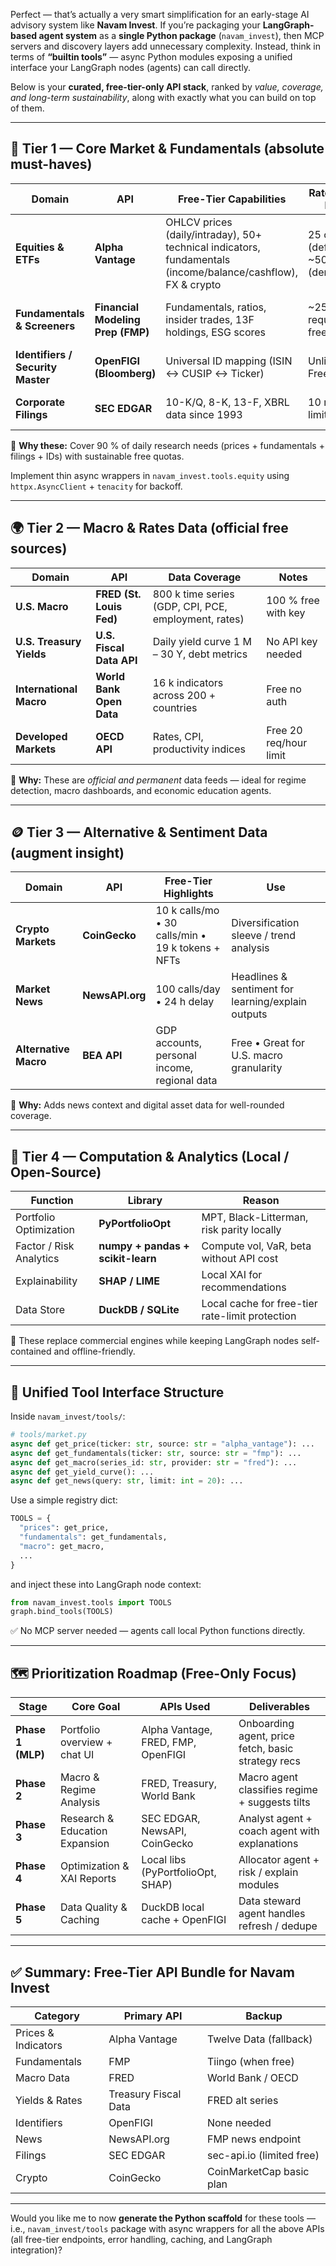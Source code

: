 Perfect — that’s actually a very smart simplification for an early-stage AI advisory system like **Navam Invest**.
If you’re packaging your **LangGraph-based agent system** as a **single Python package** (`navam_invest`), then MCP servers and discovery layers add unnecessary complexity.
Instead, think in terms of **“builtin tools”** — async Python modules exposing a unified interface your LangGraph nodes (agents) can call directly.

Below is your **curated, free-tier-only API stack**, ranked by *value, coverage, and long-term sustainability*, along with exactly what you can build on top of them.

---

## 🧱 Tier 1 — Core Market & Fundamentals (absolute must-haves)

| Domain                            | API                               | Free-Tier Capabilities                                                                                       | Rate Limits / Notes                            | Recommended Usage                                                    |
| --------------------------------- | --------------------------------- | ------------------------------------------------------------------------------------------------------------ | ---------------------------------------------- | -------------------------------------------------------------------- |
| **Equities & ETFs**               | **Alpha Vantage**                 | OHLCV prices (daily/intraday), 50+ technical indicators, fundamentals (income/balance/cashflow), FX & crypto | 25 calls/day (default) or ~500/day (demo key)  | Primary data source for equities, FX, and simple technical analysis. |
| **Fundamentals & Screeners**      | **Financial Modeling Prep (FMP)** | Fundamentals, ratios, insider trades, 13F holdings, ESG scores                                               | ~250 requests/day free                         | Rich fundamentals + screeners for quality/value/dividend filters.    |
| **Identifiers / Security Master** | **OpenFIGI (Bloomberg)**          | Universal ID mapping (ISIN ↔ CUSIP ↔ Ticker)                                                                 | Unlimited / Free Forever                       | Normalization layer for multi-source data merging.                   |
| **Corporate Filings**             | **SEC EDGAR**                     | 10-K/Q, 8-K, 13-F, XBRL data since 1993                                                                      | 10 req/sec limit                               | For fundamental analysis and governance screens.                     |

🧩 **Why these:** Cover 90 % of daily research needs (prices + fundamentals + filings + IDs) with sustainable free quotas.

Implement thin async wrappers in `navam_invest.tools.equity` using `httpx.AsyncClient` + `tenacity` for backoff.

---

## 🌍 Tier 2 — Macro & Rates Data (official free sources)

| Domain                   | API                      | Data Coverage                                        | Notes                   |
| ------------------------ | ------------------------ | ---------------------------------------------------- | ----------------------- |
| **U.S. Macro**           | **FRED (St. Louis Fed)** | 800 k time series (GDP, CPI, PCE, employment, rates) | 100 % free with key     |
| **U.S. Treasury Yields** | **U.S. Fiscal Data API** | Daily yield curve 1 M – 30 Y, debt metrics           | No API key needed       |
| **International Macro**  | **World Bank Open Data** | 16 k indicators across 200 + countries               | Free no auth            |
| **Developed Markets**    | **OECD API**             | Rates, CPI, productivity indices                     | Free 20 req/hour limit  |

🧩 **Why:** These are *official and permanent* data feeds — ideal for regime detection, macro dashboards, and economic education agents.

---

## 🪙 Tier 3 — Alternative & Sentiment Data (augment insight)

| Domain                | API             | Free-Tier Highlights                              | Use                                                |
| --------------------- | --------------- | ------------------------------------------------- | -------------------------------------------------- |
| **Crypto Markets**    | **CoinGecko**   | 10 k calls/mo • 30 calls/min • 19 k tokens + NFTs | Diversification sleeve / trend analysis            |
| **Market News**       | **NewsAPI.org** | 100 calls/day • 24 h delay                        | Headlines & sentiment for learning/explain outputs |
| **Alternative Macro** | **BEA API**     | GDP accounts, personal income, regional data      | Free • Great for U.S. macro granularity            |

🧩 **Why:** Adds news context and digital asset data for well-rounded coverage.

---

## 🧩 Tier 4 — Computation & Analytics (Local / Open-Source)

| Function                | Library                           | Reason                                          |
| ----------------------- | --------------------------------- | ----------------------------------------------- |
| Portfolio Optimization  | **PyPortfolioOpt**                | MPT, Black-Litterman, risk parity locally       |
| Factor / Risk Analytics | **numpy + pandas + scikit-learn** | Compute vol, VaR, beta without API cost         |
| Explainability          | **SHAP / LIME**                   | Local XAI for recommendations                   |
| Data Store              | **DuckDB / SQLite**               | Local cache for free-tier rate-limit protection |

🧩 These replace commercial engines while keeping LangGraph nodes self-contained and offline-friendly.

---

## 🧮 Unified Tool Interface Structure

Inside `navam_invest/tools/`:

```python
# tools/market.py
async def get_price(ticker: str, source: str = "alpha_vantage"): ...
async def get_fundamentals(ticker: str, source: str = "fmp"): ...
async def get_macro(series_id: str, provider: str = "fred"): ...
async def get_yield_curve(): ...
async def get_news(query: str, limit: int = 20): ...
```

Use a simple registry dict:

```python
TOOLS = {
  "prices": get_price,
  "fundamentals": get_fundamentals,
  "macro": get_macro,
  ...
}
```

and inject these into LangGraph node context:

```python
from navam_invest.tools import TOOLS
graph.bind_tools(TOOLS)
```

✅ No MCP server needed — agents call local Python functions directly.

---

## 🗺️ Prioritization Roadmap (Free-Only Focus)

| Stage             | Core Goal                      | APIs Used                          | Deliverables                                       |
| ----------------- | ------------------------------ | ---------------------------------- | -------------------------------------------------- |
| **Phase 1 (MLP)** | Portfolio overview + chat UI   | Alpha Vantage, FRED, FMP, OpenFIGI | Onboarding agent, price fetch, basic strategy recs |
| **Phase 2**       | Macro & Regime Analysis        | FRED, Treasury, World Bank         | Macro agent classifies regime + suggests tilts     |
| **Phase 3**       | Research & Education Expansion | SEC EDGAR, NewsAPI, CoinGecko      | Analyst agent + coach agent with explanations      |
| **Phase 4**       | Optimization & XAI Reports     | Local libs (PyPortfolioOpt, SHAP)  | Allocator agent + risk / explain modules           |
| **Phase 5**       | Data Quality & Caching         | DuckDB local cache + OpenFIGI      | Data steward agent handles refresh / dedupe        |

---

## ✅ Summary: Free-Tier API Bundle for Navam Invest

| Category            | Primary API          | Backup                    |
| ------------------- | -------------------- | ------------------------- |
| Prices & Indicators | Alpha Vantage        | Twelve Data (fallback)    |
| Fundamentals        | FMP                  | Tiingo (when free)        |
| Macro Data          | FRED                 | World Bank / OECD         |
| Yields & Rates      | Treasury Fiscal Data | FRED alt series           |
| Identifiers         | OpenFIGI             | None needed               |
| News                | NewsAPI.org          | FMP news endpoint         |
| Filings             | SEC EDGAR            | sec-api.io (limited free) |
| Crypto              | CoinGecko            | CoinMarketCap basic plan  |

---

Would you like me to now **generate the Python scaffold** for these tools — i.e., `navam_invest/tools` package with async wrappers for all the above APIs (all free-tier endpoints, error handling, caching, and LangGraph integration)?
